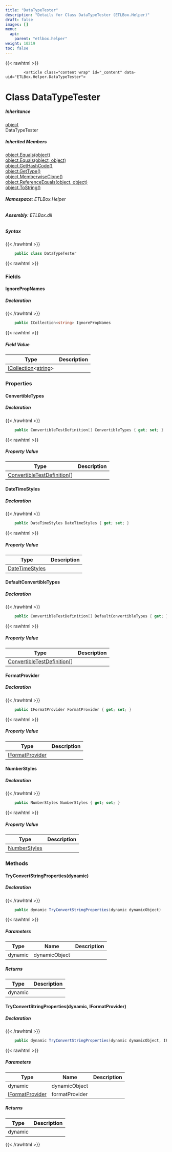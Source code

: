 ```yaml
---
title: "DataTypeTester"
description: "Details for Class DataTypeTester (ETLBox.Helper)"
draft: false
images: []
menu:
  api:
    parent: "etlbox.helper"
weight: 10219
toc: false
---
```


{{< rawhtml >}}

            <article class="content wrap" id="_content" data-uid="ETLBox.Helper.DataTypeTester">
  <h1 id="ETLBox_Helper_DataTypeTester" data-uid="ETLBox.Helper.DataTypeTester" class="text-break">Class DataTypeTester</h1>
  <div class="markdown level0 summary"></div>
  <div class="markdown level0 conceptual"></div>
  <div class="inheritance">
    <h5>Inheritance</h5>
    <div class="level0"><a class="xref" href="https://learn.microsoft.com/dotnet/api/system.object">object</a></div>
    <div class="level1"><span class="xref">DataTypeTester</span></div>
  </div>
  <div class="inheritedMembers">
    <h5>Inherited Members</h5>
    <div>
      <a class="xref" href="https://learn.microsoft.com/dotnet/api/system.object.equals#system-object-equals(system-object)">object.Equals(object)</a>
    </div>
    <div>
      <a class="xref" href="https://learn.microsoft.com/dotnet/api/system.object.equals#system-object-equals(system-object-system-object)">object.Equals(object, object)</a>
    </div>
    <div>
      <a class="xref" href="https://learn.microsoft.com/dotnet/api/system.object.gethashcode">object.GetHashCode()</a>
    </div>
    <div>
      <a class="xref" href="https://learn.microsoft.com/dotnet/api/system.object.gettype">object.GetType()</a>
    </div>
    <div>
      <a class="xref" href="https://learn.microsoft.com/dotnet/api/system.object.memberwiseclone">object.MemberwiseClone()</a>
    </div>
    <div>
      <a class="xref" href="https://learn.microsoft.com/dotnet/api/system.object.referenceequals">object.ReferenceEquals(object, object)</a>
    </div>
    <div>
      <a class="xref" href="https://learn.microsoft.com/dotnet/api/system.object.tostring">object.ToString()</a>
    </div>
  </div>
<h6><strong>Namespace</strong>: ETLBox.Helper</h6>
  <h6><strong>Assembly</strong>: ETLBox.dll</h6>
  <h5 id="ETLBox_Helper_DataTypeTester_syntax">Syntax</h5>
{{< /rawhtml >}}

```C#
    public class DataTypeTester
```

{{< rawhtml >}}
  <h3 id="fields">Fields
</h3>
  <h4 id="ETLBox_Helper_DataTypeTester_IgnorePropNames" data-uid="ETLBox.Helper.DataTypeTester.IgnorePropNames">IgnorePropNames</h4>
  <div class="markdown level1 summary"></div>
  <div class="markdown level1 conceptual"></div>
  <h5 class="declaration">Declaration</h5>
{{< /rawhtml >}}

```C#
    public ICollection<string> IgnorePropNames
```

{{< rawhtml >}}
  <h5 class="fieldValue">Field Value</h5>
  <table class="table table-bordered table-condensed">
    <thead>
      <tr>
        <th>Type</th>
        <th>Description</th>
      </tr>
    </thead>
    <tbody>
      <tr>
        <td><a class="xref" href="https://learn.microsoft.com/dotnet/api/system.collections.generic.icollection-1">ICollection</a>&lt;<a class="xref" href="https://learn.microsoft.com/dotnet/api/system.string">string</a>&gt;</td>
        <td></td>
      </tr>
    </tbody>
  </table>
  <h3 id="properties">Properties
</h3>
  <a id="ETLBox_Helper_DataTypeTester_ConvertibleTypes_" data-uid="ETLBox.Helper.DataTypeTester.ConvertibleTypes*"></a>
  <h4 id="ETLBox_Helper_DataTypeTester_ConvertibleTypes" data-uid="ETLBox.Helper.DataTypeTester.ConvertibleTypes">ConvertibleTypes</h4>
  <div class="markdown level1 summary"></div>
  <div class="markdown level1 conceptual"></div>
  <h5 class="declaration">Declaration</h5>
{{< /rawhtml >}}

```C#
    public ConvertibleTestDefinition[] ConvertibleTypes { get; set; }
```

{{< rawhtml >}}
  <h5 class="propertyValue">Property Value</h5>
  <table class="table table-bordered table-condensed">
    <thead>
      <tr>
        <th>Type</th>
        <th>Description</th>
      </tr>
    </thead>
    <tbody>
      <tr>
        <td><a class="xref" href="/api/etlbox.helper/convertibletestdefinition">ConvertibleTestDefinition</a>[]</td>
        <td></td>
      </tr>
    </tbody>
  </table>
  <a id="ETLBox_Helper_DataTypeTester_DateTimeStyles_" data-uid="ETLBox.Helper.DataTypeTester.DateTimeStyles*"></a>
  <h4 id="ETLBox_Helper_DataTypeTester_DateTimeStyles" data-uid="ETLBox.Helper.DataTypeTester.DateTimeStyles">DateTimeStyles</h4>
  <div class="markdown level1 summary"></div>
  <div class="markdown level1 conceptual"></div>
  <h5 class="declaration">Declaration</h5>
{{< /rawhtml >}}

```C#
    public DateTimeStyles DateTimeStyles { get; set; }
```

{{< rawhtml >}}
  <h5 class="propertyValue">Property Value</h5>
  <table class="table table-bordered table-condensed">
    <thead>
      <tr>
        <th>Type</th>
        <th>Description</th>
      </tr>
    </thead>
    <tbody>
      <tr>
        <td><a class="xref" href="https://learn.microsoft.com/dotnet/api/system.globalization.datetimestyles">DateTimeStyles</a></td>
        <td></td>
      </tr>
    </tbody>
  </table>
  <a id="ETLBox_Helper_DataTypeTester_DefaultConvertibleTypes_" data-uid="ETLBox.Helper.DataTypeTester.DefaultConvertibleTypes*"></a>
  <h4 id="ETLBox_Helper_DataTypeTester_DefaultConvertibleTypes" data-uid="ETLBox.Helper.DataTypeTester.DefaultConvertibleTypes">DefaultConvertibleTypes</h4>
  <div class="markdown level1 summary"></div>
  <div class="markdown level1 conceptual"></div>
  <h5 class="declaration">Declaration</h5>
{{< /rawhtml >}}

```C#
    public ConvertibleTestDefinition[] DefaultConvertibleTypes { get; }
```

{{< rawhtml >}}
  <h5 class="propertyValue">Property Value</h5>
  <table class="table table-bordered table-condensed">
    <thead>
      <tr>
        <th>Type</th>
        <th>Description</th>
      </tr>
    </thead>
    <tbody>
      <tr>
        <td><a class="xref" href="/api/etlbox.helper/convertibletestdefinition">ConvertibleTestDefinition</a>[]</td>
        <td></td>
      </tr>
    </tbody>
  </table>
  <a id="ETLBox_Helper_DataTypeTester_FormatProvider_" data-uid="ETLBox.Helper.DataTypeTester.FormatProvider*"></a>
  <h4 id="ETLBox_Helper_DataTypeTester_FormatProvider" data-uid="ETLBox.Helper.DataTypeTester.FormatProvider">FormatProvider</h4>
  <div class="markdown level1 summary"></div>
  <div class="markdown level1 conceptual"></div>
  <h5 class="declaration">Declaration</h5>
{{< /rawhtml >}}

```C#
    public IFormatProvider FormatProvider { get; set; }
```

{{< rawhtml >}}
  <h5 class="propertyValue">Property Value</h5>
  <table class="table table-bordered table-condensed">
    <thead>
      <tr>
        <th>Type</th>
        <th>Description</th>
      </tr>
    </thead>
    <tbody>
      <tr>
        <td><a class="xref" href="https://learn.microsoft.com/dotnet/api/system.iformatprovider">IFormatProvider</a></td>
        <td></td>
      </tr>
    </tbody>
  </table>
  <a id="ETLBox_Helper_DataTypeTester_NumberStyles_" data-uid="ETLBox.Helper.DataTypeTester.NumberStyles*"></a>
  <h4 id="ETLBox_Helper_DataTypeTester_NumberStyles" data-uid="ETLBox.Helper.DataTypeTester.NumberStyles">NumberStyles</h4>
  <div class="markdown level1 summary"></div>
  <div class="markdown level1 conceptual"></div>
  <h5 class="declaration">Declaration</h5>
{{< /rawhtml >}}

```C#
    public NumberStyles NumberStyles { get; set; }
```

{{< rawhtml >}}
  <h5 class="propertyValue">Property Value</h5>
  <table class="table table-bordered table-condensed">
    <thead>
      <tr>
        <th>Type</th>
        <th>Description</th>
      </tr>
    </thead>
    <tbody>
      <tr>
        <td><a class="xref" href="https://learn.microsoft.com/dotnet/api/system.globalization.numberstyles">NumberStyles</a></td>
        <td></td>
      </tr>
    </tbody>
  </table>
  <h3 id="methods">Methods
</h3>
  <a id="ETLBox_Helper_DataTypeTester_TryConvertStringProperties_" data-uid="ETLBox.Helper.DataTypeTester.TryConvertStringProperties*"></a>
  <h4 id="ETLBox_Helper_DataTypeTester_TryConvertStringProperties_System_Object_" data-uid="ETLBox.Helper.DataTypeTester.TryConvertStringProperties(System.Object)">TryConvertStringProperties(dynamic)</h4>
  <div class="markdown level1 summary"></div>
  <div class="markdown level1 conceptual"></div>
  <h5 class="declaration">Declaration</h5>
{{< /rawhtml >}}

```C#
    public dynamic TryConvertStringProperties(dynamic dynamicObject)
```

{{< rawhtml >}}
  <h5 class="parameters">Parameters</h5>
  <table class="table table-bordered table-condensed">
    <thead>
      <tr>
        <th>Type</th>
        <th>Name</th>
        <th>Description</th>
      </tr>
    </thead>
    <tbody>
      <tr>
        <td><span class="xref">dynamic</span></td>
        <td><span class="parametername">dynamicObject</span></td>
        <td></td>
      </tr>
    </tbody>
  </table>
  <h5 class="returns">Returns</h5>
  <table class="table table-bordered table-condensed">
    <thead>
      <tr>
        <th>Type</th>
        <th>Description</th>
      </tr>
    </thead>
    <tbody>
      <tr>
        <td><span class="xref">dynamic</span></td>
        <td></td>
      </tr>
    </tbody>
  </table>
  <a id="ETLBox_Helper_DataTypeTester_TryConvertStringProperties_" data-uid="ETLBox.Helper.DataTypeTester.TryConvertStringProperties*"></a>
  <h4 id="ETLBox_Helper_DataTypeTester_TryConvertStringProperties_System_Object_System_IFormatProvider_" data-uid="ETLBox.Helper.DataTypeTester.TryConvertStringProperties(System.Object,System.IFormatProvider)">TryConvertStringProperties(dynamic, IFormatProvider)</h4>
  <div class="markdown level1 summary"></div>
  <div class="markdown level1 conceptual"></div>
  <h5 class="declaration">Declaration</h5>
{{< /rawhtml >}}

```C#
    public dynamic TryConvertStringProperties(dynamic dynamicObject, IFormatProvider formatProvider)
```

{{< rawhtml >}}
  <h5 class="parameters">Parameters</h5>
  <table class="table table-bordered table-condensed">
    <thead>
      <tr>
        <th>Type</th>
        <th>Name</th>
        <th>Description</th>
      </tr>
    </thead>
    <tbody>
      <tr>
        <td><span class="xref">dynamic</span></td>
        <td><span class="parametername">dynamicObject</span></td>
        <td></td>
      </tr>
      <tr>
        <td><a class="xref" href="https://learn.microsoft.com/dotnet/api/system.iformatprovider">IFormatProvider</a></td>
        <td><span class="parametername">formatProvider</span></td>
        <td></td>
      </tr>
    </tbody>
  </table>
  <h5 class="returns">Returns</h5>
  <table class="table table-bordered table-condensed">
    <thead>
      <tr>
        <th>Type</th>
        <th>Description</th>
      </tr>
    </thead>
    <tbody>
      <tr>
        <td><span class="xref">dynamic</span></td>
        <td></td>
      </tr>
    </tbody>
  </table>

{{< /rawhtml >}}

